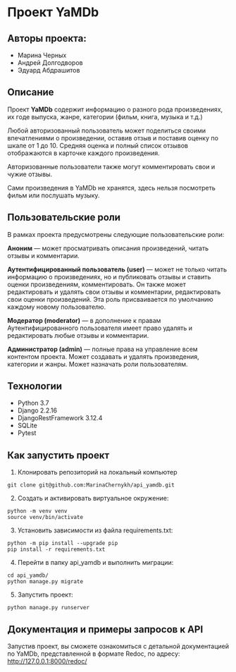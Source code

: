 # Проект YaMDb 

## Авторы проекта:
* Марина Черных
* Андрей Долгодворов
* Эдуард Абдрашитов 


## Описание
Проект **YaMDb** содержит информацию о разного рода произведениях, их годе выпуска, жанре, категории (фильм, книга, музыка и т.д.)

Любой авторизованный пользователь может поделиться своими впечатлениями о произведении, оставив отзыв и поставив оценку по шкале от 1 до 10. Средняя оценка и полный список отзывов отображаются в карточке каждого произведения.

Авторизованные пользователи также могут комментировать свои и чужие отзывы.

Сами произведения в YaMDb не хранятся, здесь нельзя посмотреть фильм или послушать музыку. 

## Пользовательские роли
В рамках проекта предусмотрены следующие пользовательские роли:

**Аноним** — может просматривать описания произведений, читать отзывы и комментарии.

**Аутентифицированный пользователь (user)** — может не только читать информацию о произведениях, но и публиковать отзывы и ставить оценки произведениям, комментировать. Он также может редактировать и удалять свои отзывы и комментарии, редактировать свои оценки произведений. Эта роль присваивается по умолчанию каждому новому пользователю.

**Модератор (moderator)** — в дополнение к правам Аутентифицированного пользователя имеет право удалять и редактировать любые отзывы и комментарии.

**Администратор (admin)** — полные права на управление всем контентом проекта. Может создавать и удалять произведения, категории и жанры. Может назначать роли пользователям.


## Технологии
* Python 3.7
* Django 2.2.16
* DjangoRestFramework 3.12.4
* SQLite
* Pytest

## Как запустить проект

1. Клонировать репозиторий на локальный компьютер
```
git clone git@github.com:MarinaChernykh/api_yamdb.git
```
2. Создать и активировать виртуальное окружение: 
```
python -m venv venv
source venv/bin/activate
```
3. Установить зависимости из файла requirements.txt:
```
python -m pip install --upgrade pip
pip install -r requirements.txt
```

4. Перейти в папку api_yamdb и выполнить миграции:
```
cd api_yamdb/
python manage.py migrate
```
5. Запустить проект:
```
python manage.py runserver
```

## Документация и примеры запросов к API
Запустив проект, вы сможете ознакомиться с детальной документацией по YaMDb, представленной в формате Redoc, по адресу:
<http://127.0.0.1:8000/redoc/>
